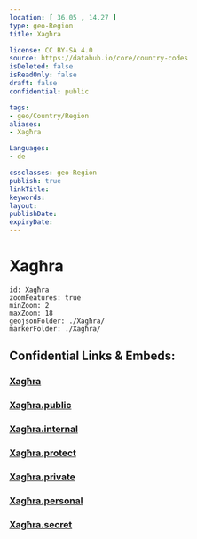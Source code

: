 ```yaml
---
location: [ 36.05 , 14.27 ] 
type: geo-Region
title: Xagħra

license: CC BY-SA 4.0
source: https://datahub.io/core/country-codes
isDeleted: false
isReadOnly: false
draft: false
confidential: public

tags:
- geo/Country/Region
aliases:
- Xagħra

Languages:
- de

cssclasses: geo-Region
publish: true
linkTitle: 
keywords: 
layout: 
publishDate: 
expiryDate: 
---
```


# Xagħra

```leaflet
id: Xagħra
zoomFeatures: true 
minZoom: 2 
maxZoom: 18
geojsonFolder: ./Xagħra/
markerFolder: ./Xagħra/
```


## Confidential Links & Embeds: 

### [Xagħra](/_Standards/Earth/Continent/Europe/Europe~South/Malta/Regions~Malta/Xlokk/counties~Xlokk/Xagħra.md) 

### [Xagħra.public](/_public/Earth/Continent/Europe/Europe~South/Malta/Regions~Malta/Xlokk/counties~Xlokk/Xagħra.public.md) 

### [Xagħra.internal](/_internal/Earth/Continent/Europe/Europe~South/Malta/Regions~Malta/Xlokk/counties~Xlokk/Xagħra.internal.md) 

### [Xagħra.protect](/_protect/Earth/Continent/Europe/Europe~South/Malta/Regions~Malta/Xlokk/counties~Xlokk/Xagħra.protect.md) 

### [Xagħra.private](/_private/Earth/Continent/Europe/Europe~South/Malta/Regions~Malta/Xlokk/counties~Xlokk/Xagħra.private.md) 

### [Xagħra.personal](/_personal/Earth/Continent/Europe/Europe~South/Malta/Regions~Malta/Xlokk/counties~Xlokk/Xagħra.personal.md) 

### [Xagħra.secret](/_secret/Earth/Continent/Europe/Europe~South/Malta/Regions~Malta/Xlokk/counties~Xlokk/Xagħra.secret.md)

